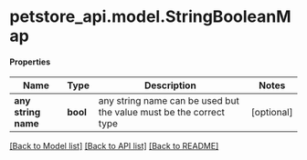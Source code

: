 # petstore_api.model.StringBooleanMap

#### Properties
Name | Type | Description | Notes
------------ | ------------- | ------------- | -------------
**any string name** | **bool** | any string name can be used but the value must be the correct type | [optional]

[[Back to Model list]](../../README.md#documentation-for-models) [[Back to API list]](../../README.md#documentation-for-api-endpoints) [[Back to README]](../../README.md)

